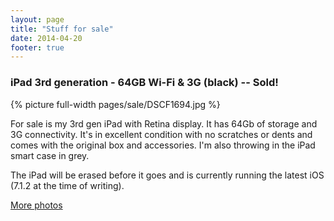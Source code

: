 ```yaml
---
layout: page
title: "Stuff for sale"
date: 2014-04-20
footer: true
---
```


### iPad 3rd generation - 64GB Wi-Fi & 3G (black) -- Sold!

{% picture full-width pages/sale/DSCF1694.jpg %}

For sale is my 3rd gen iPad with Retina display. It has 64Gb of storage and 3G connectivity. It's in excellent condition with no scratches or dents and comes with the original box and accessories. I'm also throwing in the iPad smart case in grey.

The iPad will be erased before it goes and is currently running the latest iOS (7.1.2 at the time of writing).

[More photos](https://danbarber.trovebox.com/photos/album-c/token-9cb5969dcb/list)
